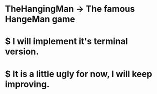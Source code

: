 # TheHangingMan -> The famous HangeMan game
# $ I will implement it's terminal version.
# $ It is a little ugly for now, I will keep improving.
